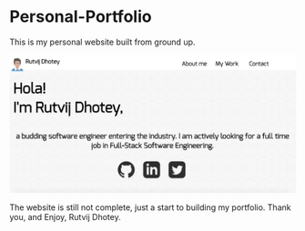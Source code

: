 # Personal-Portfolio
This is my personal website built from ground up.

![Alt text](/images/readme.png)

The website is still not complete, just a start to building my portfolio.
Thank you, and Enjoy, Rutvij Dhotey.
